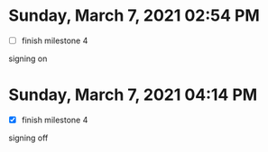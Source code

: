 # Sunday, March  7, 2021 02:54 PM
- [ ] finish milestone 4

signing on

# Sunday, March  7, 2021 04:14 PM
- [x] finish milestone 4

signing off